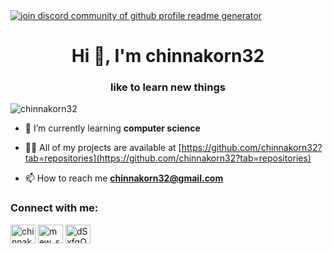 <a href="https://discord.gg/dSxfqQWTDk" target="blank">
<img src="https://img.shields.io/discord/735303195105951764?label=Join%20Community&logo=discord&style=flat-square" alt="join discord community of github profile readme generator"/>
</a>

<h1 align="center">Hi 👋, I'm chinnakorn32</h1>
<h3 align="center">like to learn new things</h3>

<p align="left"> <img src="https://komarev.com/ghpvc/?username=chinnakorn32&label=Profile%20views&color=0e75b6&style=flat" alt="chinnakorn32" /> </p>

- 🌱 I’m currently learning **computer science**

- 👨‍💻 All of my projects are available at [https://github.com/chinnakorn32?tab=repositories](https://github.com/chinnakorn32?tab=repositories)

- 📫 How to reach me **chinnakorn32@gmail.com**

<h3 align="left">Connect with me:</h3>
<p align="left">
<a href="https://fb.com/chinnakorn32" target="blank"><img align="center" src="https://raw.githubusercontent.com/rahuldkjain/github-profile-readme-generator/master/src/images/icons/Social/facebook.svg" alt="chinnakorn32" height="30" width="40" /></a>
<a href="https://instagram.com/mew_singhaphom" target="blank"><img align="center" src="https://raw.githubusercontent.com/rahuldkjain/github-profile-readme-generator/master/src/images/icons/Social/instagram.svg" alt="mew_singhaphom" height="30" width="40" /></a>
<a href="https://discord.gg/dSxfqQWTDk" target="blank"><img align="center" src="https://raw.githubusercontent.com/rahuldkjain/github-profile-readme-generator/master/src/images/icons/Social/discord.svg" alt="dSxfqQWTDk" height="30" width="40" /></a>
</p>
